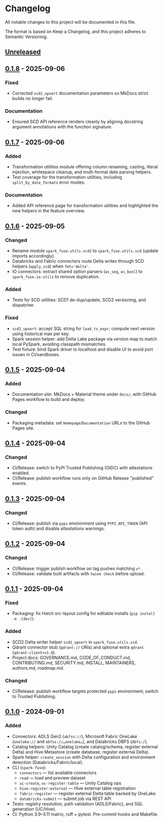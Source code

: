 # Changelog

All notable changes to this project will be documented in this file.

The format is based on Keep a Changelog, and this project adheres to Semantic Versioning.

## [Unreleased]

## [0.1.8] - 2025-09-06
### Fixed
- Corrected `scd2_upsert` documentation parameters so MkDocs strict builds no longer fail.

### Documentation
- Ensured SCD API reference renders cleanly by aligning docstring argument annotations with the function signature.

## [0.1.7] - 2025-09-06
### Added
- Transformation utilities module offering column renaming, casting, literal injection, whitespace cleanup, and multi-format date parsing helpers.
- Test coverage for the transformation utilities, including `split_by_date_formats` error modes.

### Documentation
- Added API reference page for transformation utilities and highlighted the new helpers in the feature overview.

## [0.1.6] - 2025-09-05
### Changed
- Rename module `spark_fuse.utils.scd2` to `spark_fuse.utils.scd` (update imports accordingly).
- Databricks and Fabric connectors route Delta writes through SCD helpers (`apply_scd`) when `fmt='delta'`.
- IO connectors: extract shared option parsers (`as_seq`, `as_bool`) to `spark_fuse.io.utils` to remove duplication.

### Added
- Tests for SCD utilities: SCD1 de-dup/update, SCD2 versioning, and dispatcher.

### Fixed
- `scd2_upsert`: accept SQL string for `load_ts_expr`; compute next version using historical max per key.
- Spark session helper: add Delta Lake package via version map to match local PySpark, avoiding classpath mismatches.
- Test fixture: bind Spark driver to localhost and disable UI to avoid port issues in CI/sandboxes.

## [0.1.5] - 2025-09-04
### Added
- Documentation site: MkDocs + Material theme under `docs/`, with GitHub Pages workflow to build and deploy.

### Changed
- Packaging metadata: set `Homepage`/`Documentation` URLs to the GitHub Pages site.

## [0.1.4] - 2025-09-04
### Changed
- CI/Release: switch to PyPI Trusted Publishing (OIDC) with attestations enabled.
- CI/Release: publish workflow runs only on GitHub Release "published" events.

## [0.1.3] - 2025-09-04
### Changed
- CI/Release: publish via `pypi` environment using `PYPI_API_TOKEN` (API token auth) and disable attestations warnings.

## [0.1.2] - 2025-09-04
### Changed
- CI/Release: trigger publish workflow on tag pushes matching `v*`.
- CI/Release: validate built artifacts with `twine check` before upload.

## [0.1.1] - 2025-09-04
### Fixed
- Packaging: fix Hatch src-layout config for editable installs (`pip install -e .[dev]`).

### Added
- SCD2 Delta writer helper `scd2_upsert` in `spark_fuse.utils.scd`.
- Qdrant connector stub (`qdrant://` URIs) and optional extra `qdrant` (`qdrant-client>=1.8`).
- Project docs: GOVERNANCE.md, CODE_OF_CONDUCT.md, CONTRIBUTING.md, SECURITY.md, INSTALL, MAINTAINERS, authors.md, roadmap.md.

### Changed
- CI/Release: publish workflow targets protected `pypi` environment; switch to Trusted Publishing.

## [0.1.0] - 2024-09-01
### Added
- Connectors: ADLS Gen2 (`abfss://`), Microsoft Fabric OneLake (`onelake://` and `abfss://…onelake…`), and Databricks DBFS (`dbfs:/`).
- Catalog helpers: Unity Catalog (create catalog/schema, register external Delta) and Hive Metastore (create database, register external Delta).
- Spark helper: `create_session` with Delta configuration and environment detection (Databricks/Fabric/local).
- CLI (`spark-fuse`):
  - `connectors` — list available connectors
  - `read` — load and preview dataset
  - `uc-create`, `uc-register-table` — Unity Catalog ops
  - `hive-register-external` — Hive external table registration
  - `fabric-register` — register external Delta table backed by OneLake
  - `databricks-submit` — submit job via REST API
- Tests: registry resolution, path validation (ADLS/Fabric), and SQL generation (UC/Hive).
- CI: Python 3.9–3.11 matrix, ruff + pytest. Pre-commit hooks and Makefile.

[Unreleased]: https://github.com/kevinsames/spark-fuse/compare/v0.1.8...HEAD
[0.1.8]: https://github.com/kevinsames/spark-fuse/compare/v0.1.7...v0.1.8
[0.1.7]: https://github.com/kevinsames/spark-fuse/compare/v0.1.6...v0.1.7
[0.1.7]: https://github.com/kevinsames/spark-fuse/compare/v0.1.6...v0.1.7
[0.1.6]: https://github.com/kevinsames/spark-fuse/compare/v0.1.5...v0.1.6
[0.1.5]: https://github.com/kevinsames/spark-fuse/compare/v0.1.4...v0.1.5
[0.1.4]: https://github.com/kevinsames/spark-fuse/compare/v0.1.3...v0.1.4
[0.1.3]: https://github.com/kevinsames/spark-fuse/compare/v0.1.2...v0.1.3
[0.1.2]: https://github.com/kevinsames/spark-fuse/compare/v0.1.1...v0.1.2
[0.1.1]: https://github.com/kevinsames/spark-fuse/compare/v0.1.0...v0.1.1
[0.1.0]: https://github.com/kevinsames/spark-fuse/releases/tag/v0.1.0
